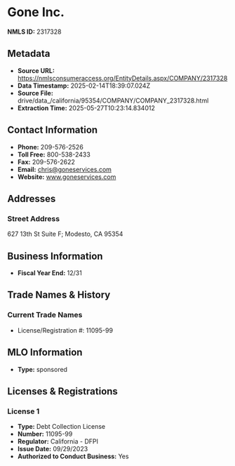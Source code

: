 # Gone Inc.

**NMLS ID:** 2317328

## Metadata
- **Source URL:** https://nmlsconsumeraccess.org/EntityDetails.aspx/COMPANY/2317328
- **Data Timestamp:** 2025-02-14T18:39:07.024Z
- **Source File:** drive/data_/california/95354/COMPANY/COMPANY_2317328.html
- **Extraction Time:** 2025-05-27T10:23:14.834012

## Contact Information
- **Phone:** 209-576-2526
- **Toll Free:** 800-538-2433
- **Fax:** 209-576-2622
- **Email:** chris@goneservices.com
- **Website:** www.goneservices.com

## Addresses
### Street Address
627 13th St Suite F; Modesto, CA 95354

## Business Information
- **Fiscal Year End:** 12/31

## Trade Names & History
### Current Trade Names
- License/Registration #: 11095-99

## MLO Information
- **Type:** sponsored

## Licenses & Registrations

### License 1
- **Type:** Debt Collection License
- **Number:** 11095-99
- **Regulator:** California - DFPI
- **Issue Date:** 09/29/2023
- **Authorized to Conduct Business:** Yes
